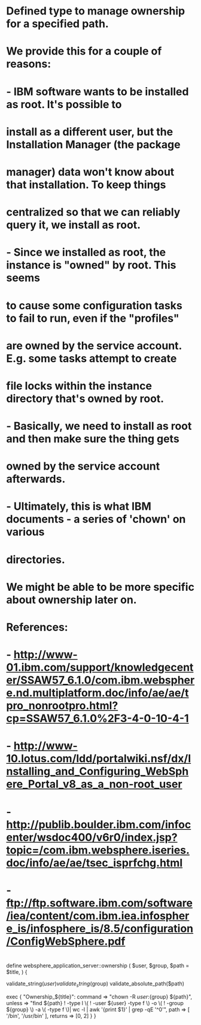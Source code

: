 # Defined type to manage ownership for a specified path.
#
# We provide this for a couple of reasons:
#  - IBM software wants to be installed as root.  It's possible to
#    install as a different user, but the Installation Manager (the package
#    manager) data won't know about that installation.  To keep things
#    centralized so that we can reliably query it, we install as root.
#  - Since we installed as root, the instance is "owned" by root.  This seems
#    to cause some configuration tasks to fail to run, even if the "profiles"
#    are owned by the service account.  E.g. some tasks attempt to create
#    file locks within the instance directory that's owned by root.
#  - Basically, we need to install as root and then make sure the thing gets
#    owned by the service account afterwards.
#  - Ultimately, this is what IBM documents - a series of 'chown' on various
#    directories.
#
# We might be able to be more specific about ownership later on.
#
# References:
#   - http://www-01.ibm.com/support/knowledgecenter/SSAW57_6.1.0/com.ibm.websphere.nd.multiplatform.doc/info/ae/ae/tpro_nonrootpro.html?cp=SSAW57_6.1.0%2F3-4-0-10-4-1
#   - http://www-10.lotus.com/ldd/portalwiki.nsf/dx/Installing_and_Configuring_WebSphere_Portal_v8_as_a_non-root_user
#   - http://publib.boulder.ibm.com/infocenter/wsdoc400/v6r0/index.jsp?topic=/com.ibm.websphere.iseries.doc/info/ae/ae/tsec_isprfchg.html
#   - ftp://ftp.software.ibm.com/software/iea/content/com.ibm.iea.infosphere_is/infosphere_is/8.5/configuration/ConfigWebSphere.pdf
#
define websphere_application_server::ownership (
  $user,
  $group,
  $path = $title,
) {

  validate_string($user)
  validate_string($group)
  validate_absolute_path($path)

  exec { "Ownership_${title}":
    command => "chown -R ${user}:${group} ${path}",
    unless  => "find ${path} ! -type l \\( ! -user ${user} -type f \\) -o \\( ! -group ${group} \\) -a \\( -type f \\)| wc -l | awk '{print \$1}' | grep -qE '^0'",
    path    => [ '/bin', '/usr/bin' ],
    returns => [0, 2]
  }
}
